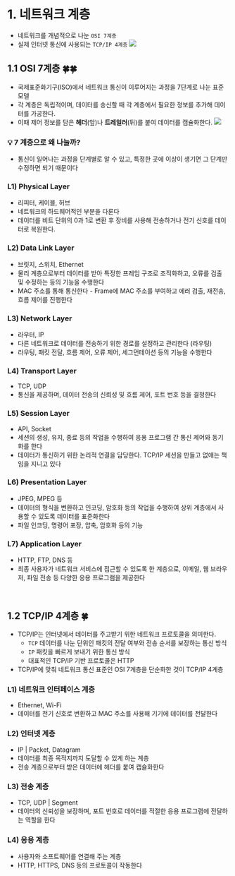 # 1. 네트워크 계층
- 네트워크를 개념적으로 나눈 `OSI 7계층`
- 실제 인터넷 통신에 사용되는 `TCP/IP 4계층`
![](https://velog.velcdn.com/images/corinthionia/post/a70862c9-581e-434c-b692-f31a2603a628/image.png)



## 1.1 OSI 7계층 🍀🍀
- 국제표준화기구(ISO)에서 네트워크 통신이 이루어지는 과정을 7단계로 나눈 표준 모델
- 각 계층은 독립적이며, 데이터를 송신할 때 각 계층에서 필요한 정보를 추가해 데이터를 가공한다.
- 이때 제어 정보를 담은 **헤더**(앞)나 **트레일러**(뒤)를 붙여 데이터를 캡슐화한다.
![](https://velog.velcdn.com/images/corinthionia/post/1b4596fc-b030-4b05-ae68-b0fa7974f75d/image.png)

### 💡 7 계층으로 왜 나눌까?
- 통신이 일어나는 과정을 단계별로 알 수 있고, 특정한 곳에 이상이 생기면 그 단계만 수정하면 되기 때문이다

### L1) Physical Layer
- 리피터, 케이블, 허브
- 네트워크의 하드웨어적인 부분을 다룬다
- 데이터를 비트 단위의 0과 1로 변환 후 장비를 사용해 전송하거나 전기 신호를 데이터로 복원한다.

### L2) Data Link Layer
- 브릿지, 스위치, Ethernet
- 물리 계층으로부터 데이터를 받아 특정한 프레임 구조로 조직화하고, 오류를 검출 및 수정하는 등의 기능을 수행한다
- MAC 주소를 통해 통신한다 - Frame에 MAC 주소를 부여하고 에러 검출, 재전송, 흐름 제어를 진행한다

### L3) Network Layer
- 라우터, IP
- 다른 네트워크로 데이터를 전송하기 위한 경로를 설정하고 관리한다 (라우팅)
- 라우팅, 패킷 전달, 흐름 제어, 오류 제어, 세그먼테이션 등의 기능을 수행한다

### L4) Transport Layer
- TCP, UDP
- 통신을 제공하며, 데이터 전송의 신뢰성 및 흐름 제어, 포트 번호 등을 결정한다

### L5) Session Layer
- API, Socket
- 세션의 생성, 유지, 종료 등의 작업을 수행하여 응용 프로그램 간 통신 제어와 동기화를 한다
- 데이터가 통신하기 위한 논리적 연결을 담당한다. TCP/IP 세션을 만들고 없애는 책임을 지니고 있다

### L6) Presentation Layer
- JPEG, MPEG 등
- 데이터의 형식을 변환하고 인코딩, 암호화 등의 작업을 수행하여 상위 계층에서 사용할 수 있도록 데이터를 표준화한다
- 파일 인코딩, 명령어 포장, 압축, 암호화 등의 기능

### L7) Application Layer
- HTTP, FTP, DNS 등
- 최종 사용자가 네트워크 서비스에 접근할 수 있도록 한 계층으로, 이메일, 웹 브라우저, 파일 전송 등 다양한 응용 프로그램을 제공한다

<br/>

## 1.2 TCP/IP 4계층 🍀
- TCP/IP는 인터넷에서 데이터를 주고받기 위한 네트워크 프로토콜을 의미한다.
	- `TCP` 데이터를 나눈 단위인 패킷의 전달 여부와 전송 순서를 보장하는 통신 방식
    - `IP` 패킷을 빠르게 보내기 위한 통신 방식
    - 대표적인 TCP/IP 기반 프로토콜은 HTTP
- TCP/IP에 맞춰 네트워크 통신 표준인 OSI 7계층을 단순화한 것이 TCP/IP 4계층

### L1) 네트워크 인터페이스 계층
- Ethernet, Wi-Fi
- 데이터를 전기 신호로 변환하고 MAC 주소를 사용해 기기에 데이터를 전달한다

### L2) 인터넷 계층
- IP | Packet, Datagram
- 데이터를 최종 목적지까지 도달할 수 있게 하는 계층
- 전송 계층으로부터 받은 데이터에 헤더를 붙여 캡슐화한다

### L3) 전송 계층
- TCP, UDP | Segment
- 데이터의 신뢰성을 보장하며, 포트 번호로 데이터를 적절한 응용 프로그램에 전달하는 역할을 한다


### L4) 응용 계층
- 사용자와 소프트웨어를 연결해 주는 계층
- HTTP, HTTPS, DNS 등의 프로토콜이 작동한다


